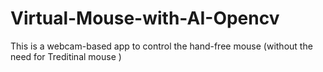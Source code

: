 # Virtual-Mouse-with-AI-Opencv
This is a webcam-based app to control the hand-free mouse (without the need for Treditinal mouse )
